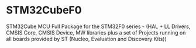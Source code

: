 # STM32CubeF0
STM32Cube MCU Full Package for the STM32F0 series - (HAL + LL Drivers, CMSIS Core, CMSIS Device, MW libraries plus a set of Projects running on all boards provided by ST (Nucleo, Evaluation and Discovery Kits))
